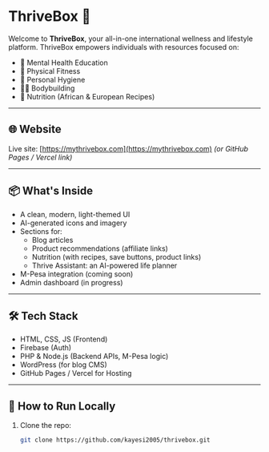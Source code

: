 # ThriveBox 🌿

Welcome to **ThriveBox**, your all-in-one international wellness and lifestyle platform. ThriveBox empowers individuals with resources focused on:

- 🧠 Mental Health Education  
- 💪 Physical Fitness  
- 🧼 Personal Hygiene  
- 🏋️‍♂️ Bodybuilding  
- 🥗 Nutrition (African & European Recipes)

---

## 🌐 Website
Live site: [https://mythrivebox.com](https://mythrivebox.com) *(or GitHub Pages / Vercel link)*

---

## 📦 What's Inside
- A clean, modern, light-themed UI
- AI-generated icons and imagery
- Sections for:
  - Blog articles
  - Product recommendations (affiliate links)
  - Nutrition (with recipes, save buttons, product links)
  - Thrive Assistant: an AI-powered life planner
- M-Pesa integration (coming soon)
- Admin dashboard (in progress)

---

## 🛠️ Tech Stack
- HTML, CSS, JS (Frontend)
- Firebase (Auth)
- PHP & Node.js (Backend APIs, M-Pesa logic)
- WordPress (for blog CMS)
- GitHub Pages / Vercel for Hosting

---

## 🚀 How to Run Locally

1. Clone the repo:
   ```bash
   git clone https://github.com/kayesi2005/thrivebox.git
